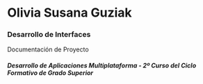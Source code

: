 # Olivia Susana Guziak
### Desarrollo de Interfaces  
Documentación de Proyecto

##### Desarrollo de Aplicaciones Multiplataforma - 2º Curso del Ciclo Formativo de Grado Superior  
